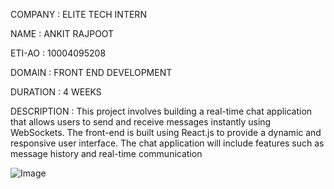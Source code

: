 COMPANY : ELITE TECH INTERN

NAME : ANKIT RAJPOOT

ETI-AO : 10004095208

DOMAIN : FRONT END DEVELOPMENT

DURATION : 4 WEEKS

DESCRIPTION : This project involves building a real-time chat application that allows users to send and receive messages instantly using WebSockets. The front-end is built using React.js to provide a dynamic and responsive user interface. The chat application will include features such as message history and real-time communication

![Image](https://github.com/user-attachments/assets/01eacbf0-5120-4df0-82c8-bec942a8c0c1)
